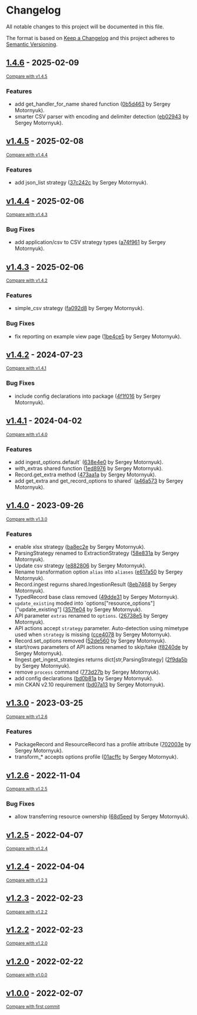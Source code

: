 # Changelog

All notable changes to this project will be documented in this file.

The format is based on [Keep a Changelog](http://keepachangelog.com/en/1.0.0/)
and this project adheres to [Semantic Versioning](http://semver.org/spec/v2.0.0.html).

<!-- insertion marker -->
## [1.4.6](https://github.com/DataShades/ckanext-ingest/releases/tag/1.4.6) - 2025-02-09

<small>[Compare with v1.4.5](https://github.com/DataShades/ckanext-ingest/compare/v1.4.5...1.4.6)</small>

### Features

- add get_handler_for_name shared function ([0b5d463](https://github.com/DataShades/ckanext-ingest/commit/0b5d463fabafdc01ddb95bd466f3461635cd5677) by Sergey Motornyuk).
- smarter CSV parser with encoding and delimiter detection ([eb02943](https://github.com/DataShades/ckanext-ingest/commit/eb02943cc4f13cba1ad69d379901cd1ec95f3713) by Sergey Motornyuk).

## [v1.4.5](https://github.com/DataShades/ckanext-ingest/releases/tag/v1.4.5) - 2025-02-08

<small>[Compare with v1.4.4](https://github.com/DataShades/ckanext-ingest/compare/v1.4.4...v1.4.5)</small>

### Features

- add json_list strategy ([37c242c](https://github.com/DataShades/ckanext-ingest/commit/37c242c7b92ee2da55780db73b657de654606662) by Sergey Motornyuk).

## [v1.4.4](https://github.com/DataShades/ckanext-ingest/releases/tag/v1.4.4) - 2025-02-06

<small>[Compare with v1.4.3](https://github.com/DataShades/ckanext-ingest/compare/v1.4.3...v1.4.4)</small>

### Bug Fixes

- add application/csv to CSV strategy types ([a74f961](https://github.com/DataShades/ckanext-ingest/commit/a74f9615b5e93032896cbd7455308b38024661aa) by Sergey Motornyuk).

## [v1.4.3](https://github.com/DataShades/ckanext-ingest/releases/tag/v1.4.3) - 2025-02-06

<small>[Compare with v1.4.2](https://github.com/DataShades/ckanext-ingest/compare/v1.4.2...v1.4.3)</small>

### Features

- simple_csv strategy ([fa092d8](https://github.com/DataShades/ckanext-ingest/commit/fa092d8798197f55ff0e235ea1b099f3d42ec422) by Sergey Motornyuk).

### Bug Fixes

- fix reporting on example view page ([1be4ce5](https://github.com/DataShades/ckanext-ingest/commit/1be4ce54120f3c01237a15dc37f0a83119d260ae) by Sergey Motornyuk).

## [v1.4.2](https://github.com/DataShades/ckanext-ingest/releases/tag/v1.4.2) - 2024-07-23

<small>[Compare with v1.4.1](https://github.com/DataShades/ckanext-ingest/compare/v1.4.1...v1.4.2)</small>

### Bug Fixes

- include config declarations into package ([4f1f016](https://github.com/DataShades/ckanext-ingest/commit/4f1f01613861e5b8085de9c5a1e8ddf0a576449e) by Sergey Motornyuk).

## [v1.4.1](https://github.com/DataShades/ckanext-ingest/releases/tag/v1.4.1) - 2024-04-02

<small>[Compare with v1.4.0](https://github.com/DataShades/ckanext-ingest/compare/v1.4.0...v1.4.1)</small>

### Features

- add ingest_options.default` ([638e4e0](https://github.com/DataShades/ckanext-ingest/commit/638e4e063d3dd4abcc9d342f127a78c2413fed09) by Sergey Motornyuk).
- with_extras shared function ([1ed8976](https://github.com/DataShades/ckanext-ingest/commit/1ed8976cbc4febb0061aaca417b23b9ecec9e92a) by Sergey Motornyuk).
- Record.get_extra method ([473aa1a](https://github.com/DataShades/ckanext-ingest/commit/473aa1a7b10f68d7118563342011528635ca9550) by Sergey Motornyuk).
- add get_extra and get_record_options to shared` ([a46a573](https://github.com/DataShades/ckanext-ingest/commit/a46a573855840643fbecdcdff8011ec3ee747670) by Sergey Motornyuk).

## [v1.4.0](https://github.com/DataShades/ckanext-ingest/releases/tag/v1.4.0) - 2023-09-26

<small>[Compare with v1.3.0](https://github.com/DataShades/ckanext-ingest/compare/v1.3.0...v1.4.0)</small>

### Features

- enable xlsx strategy ([ba8ec2e](https://github.com/DataShades/ckanext-ingest/commit/ba8ec2e85574adaf7d88dedf851a9c829da9b15d) by Sergey Motornyuk).
- ParsingStrategy renamed to ExtractionStrategy ([58e831a](https://github.com/DataShades/ckanext-ingest/commit/58e831a9580ec6dbdd1aad17cc42baa1eecd0f85) by Sergey Motornyuk).
- Update csv strategy ([e882806](https://github.com/DataShades/ckanext-ingest/commit/e8828067550ed905ee1ff197d12f4f71ce3e13c2) by Sergey Motornyuk).
- Rename transformation option `alias` into `aliases` ([e617a50](https://github.com/DataShades/ckanext-ingest/commit/e617a50e480612df46eaac17b9840f4d5f3996c4) by Sergey Motornyuk).
- Record.ingest regurns shared.IngestionResult ([8eb7468](https://github.com/DataShades/ckanext-ingest/commit/8eb7468a9c3d530b56126a561ecd3383ec147747) by Sergey Motornyuk).
- TypedRecord base class removed ([49dde31](https://github.com/DataShades/ckanext-ingest/commit/49dde31902bb0dddf6584e21ae2a49d1c6e846bc) by Sergey Motornyuk).
- `update_existing` moded into `options["resource_options"]["update_existing"] ([357fe04](https://github.com/DataShades/ckanext-ingest/commit/357fe040cb292079748137f27298e90e49cc2a0a) by Sergey Motornyuk).
- API parameter `extras` renamed to `options`. ([26738e5](https://github.com/DataShades/ckanext-ingest/commit/26738e5a5d5ee9681f18e1ebb18a4ef49f3b8b0b) by Sergey Motornyuk).
- API actions accept `strategy` parameter. Auto-detection using mimetype used when `strategy` is missing ([cce4078](https://github.com/DataShades/ckanext-ingest/commit/cce40780e4494ddf82584c6ac6a02355dc4be8d6) by Sergey Motornyuk).
- Record.set_options removed ([52de560](https://github.com/DataShades/ckanext-ingest/commit/52de560f8f4e79759a941efa16abffa5160756af) by Sergey Motornyuk).
- start/rows parameters of API actions renamed to skip/take ([f8240de](https://github.com/DataShades/ckanext-ingest/commit/f8240dec5ee812fcd0aec52dd6da26772ef277dc) by Sergey Motornyuk).
- IIngest.get_ingest_strategies returns dict[str,ParsingStrategy] ([2f9da5b](https://github.com/DataShades/ckanext-ingest/commit/2f9da5b716be5bfdb2cfddd5a48fb31f9598b31a) by Sergey Motornyuk).
- remove `process` command ([773d27b](https://github.com/DataShades/ckanext-ingest/commit/773d27ba0acdbb465b4467de5532bac47d610643) by Sergey Motornyuk).
- add config declarations ([bd0b81a](https://github.com/DataShades/ckanext-ingest/commit/bd0b81aeabed791e163b5ec0a87c636391c38112) by Sergey Motornyuk).
- min CKAN v2.10 requirement ([bd07a13](https://github.com/DataShades/ckanext-ingest/commit/bd07a13b37197c56ee16d37abe038030a78dc04b) by Sergey Motornyuk).

## [v1.3.0](https://github.com/DataShades/ckanext-ingest/releases/tag/v1.3.0) - 2023-03-25

<small>[Compare with v1.2.6](https://github.com/DataShades/ckanext-ingest/compare/v1.2.6...v1.3.0)</small>

### Features

- PackageRecord and ResourceRecord has a profile attribute ([702003e](https://github.com/DataShades/ckanext-ingest/commit/702003e2201c1c80f72fb55fb6da47632d3fafee) by Sergey Motornyuk).
- transform_* accepts options profile ([01acffc](https://github.com/DataShades/ckanext-ingest/commit/01acffc546abf51effad75e77bbd1db3d237996a) by Sergey Motornyuk).

## [v1.2.6](https://github.com/DataShades/ckanext-ingest/releases/tag/v1.2.6) - 2022-11-04

<small>[Compare with v1.2.5](https://github.com/DataShades/ckanext-ingest/compare/v1.2.5...v1.2.6)</small>

### Bug Fixes

- allow transferring resource ownership ([68d5eed](https://github.com/DataShades/ckanext-ingest/commit/68d5eed877981ade78f3e72dcf58ce1e7b0f37ea) by Sergey Motornyuk).

## [v1.2.5](https://github.com/DataShades/ckanext-ingest/releases/tag/v1.2.5) - 2022-04-07

<small>[Compare with v1.2.4](https://github.com/DataShades/ckanext-ingest/compare/v1.2.4...v1.2.5)</small>

## [v1.2.4](https://github.com/DataShades/ckanext-ingest/releases/tag/v1.2.4) - 2022-04-04

<small>[Compare with v1.2.3](https://github.com/DataShades/ckanext-ingest/compare/v1.2.3...v1.2.4)</small>

## [v1.2.3](https://github.com/DataShades/ckanext-ingest/releases/tag/v1.2.3) - 2022-02-23

<small>[Compare with v1.2.2](https://github.com/DataShades/ckanext-ingest/compare/v1.2.2...v1.2.3)</small>

## [v1.2.2](https://github.com/DataShades/ckanext-ingest/releases/tag/v1.2.2) - 2022-02-23

<small>[Compare with v1.2.0](https://github.com/DataShades/ckanext-ingest/compare/v1.2.0...v1.2.2)</small>

## [v1.2.0](https://github.com/DataShades/ckanext-ingest/releases/tag/v1.2.0) - 2022-02-22

<small>[Compare with v1.0.0](https://github.com/DataShades/ckanext-ingest/compare/v1.0.0...v1.2.0)</small>

## [v1.0.0](https://github.com/DataShades/ckanext-ingest/releases/tag/v1.0.0) - 2022-02-07

<small>[Compare with first commit](https://github.com/DataShades/ckanext-ingest/compare/5218fb4ae2e6c806e027ff44a5a17bd41377967c...v1.0.0)</small>

